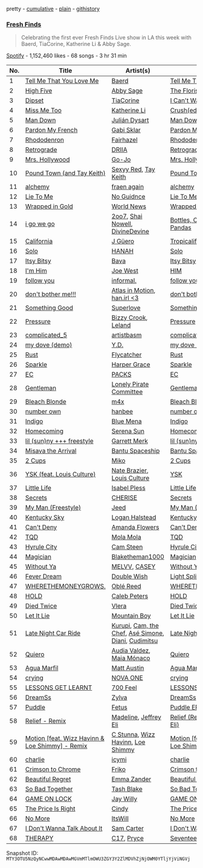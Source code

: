 pretty - [cumulative](/playlists/cumulative/37i9dQZF1DWWjGdmeTyeJ6.md) - [plain](/playlists/plain/37i9dQZF1DWWjGdmeTyeJ6) - [githistory](https://github.githistory.xyz/mackorone/spotify-playlist-archive/blob/main/playlists/plain/37i9dQZF1DWWjGdmeTyeJ6)

### [Fresh Finds](https://open.spotify.com/playlist/37i9dQZF1DWWjGdmeTyeJ6)

> Celebrating the first ever Fresh Finds Live show in LA this week with Baerd, TiaCorine, Katherine Li & Abby Sage.

[Spotify](https://open.spotify.com/user/spotify) - 1,152,460 likes - 68 songs - 3 hr 31 min

| No. | Title | Artist(s) | Album | Length |
|---|---|---|---|---|
| 1 | [Tell Me That You Love Me](https://open.spotify.com/track/1a4Tqbgd02QzaWQiK67iWT) | [Baerd](https://open.spotify.com/artist/6L6LwshK4H0TVqsNfCO69t) | [Tell Me That You Love Me](https://open.spotify.com/album/5XHaZd7Av4uQTy6Ih6gZPG) | 3:12 |
| 2 | [High Five](https://open.spotify.com/track/6rbVTDom9bD9CVnpWfBHFb) | [Abby Sage](https://open.spotify.com/artist/4aej3kKLxSLM0WauTSfZ7k) | [The Florist](https://open.spotify.com/album/3fecplOGKGwnaQLDkuywd4) | 2:47 |
| 3 | [Dipset](https://open.spotify.com/track/5JTeYXe0tG3ZIk6qKa9bHc) | [TiaCorine](https://open.spotify.com/artist/39i5B6umzWzkfMe12JrMwW) | [I Can't Wait](https://open.spotify.com/album/2aWH1TBFvdbwGXXic7bqE7) | 1:41 |
| 4 | [Miss Me Too](https://open.spotify.com/track/3yCf5wq33Tjd1aWjVHQ192) | [Katherine Li](https://open.spotify.com/artist/6C7CCNJVIGEla8AI1LuBxI) | [Crush\(ed\)](https://open.spotify.com/album/1DxzjcYARjxOldyHkrX7sp) | 2:30 |
| 5 | [Man Down](https://open.spotify.com/track/0Y4LVCIZVLEkho5g2SfgfX) | [Julián Dysart](https://open.spotify.com/artist/0DhHRZO4e0YBPeSXA9aVID) | [Man Down](https://open.spotify.com/album/3uEoo2ginP8FqunYyoml1S) | 2:24 |
| 6 | [Pardon My French](https://open.spotify.com/track/3Fk6VAsLpyrPlGcEzNbSyP) | [Gabi Sklar](https://open.spotify.com/artist/72K82D7yyKc8TZ45IZvPrj) | [Pardon My French](https://open.spotify.com/album/6tU236uAny4Fttxjoq1srR) | 2:21 |
| 7 | [Rhododenron](https://open.spotify.com/track/76JE0eDxa04e99qnw7xyR1) | [Fairhazel](https://open.spotify.com/artist/0U5fdV8QHxk7Qc82vXWoHn) | [Rhododendron](https://open.spotify.com/album/6nEEILAs63DqDTFOtZ6A15) | 3:21 |
| 8 | [Retrograde](https://open.spotify.com/track/11nL5QfqIl1DEpwlxbQplf) | [DRIIA](https://open.spotify.com/artist/4bBcD1Iabv9tLFcZ6FGdys) | [Retrograde](https://open.spotify.com/album/7CrATW3N1cfCtKT3YiPXfd) | 3:05 |
| 9 | [Mrs\. Hollywood](https://open.spotify.com/track/1K1KcmJgKaeqnsisQnhyE1) | [Go\-Jo](https://open.spotify.com/artist/7CslUrDCYnm3vMtKZJZGNv) | [Mrs\. Hollywood](https://open.spotify.com/album/4R94EEvhdvAE3PWhPcLo59) | 2:23 |
| 10 | [Pound Town \(and Tay Keith\)](https://open.spotify.com/track/4KSRdah26ypIXVNZPHmzO3) | [Sexyy Red](https://open.spotify.com/artist/3DbwFQlvLxRSi2uX8mf81A), [Tay Keith](https://open.spotify.com/artist/5xkFVS6IwwgHEAaRzXc9U3) | [Pound Town \(and Tay Keith\)](https://open.spotify.com/album/0xN8AKSa1FlAKuKe6BdD6A) | 2:09 |
| 11 | [alchemy](https://open.spotify.com/track/4gjiMTM8zCkQm7B2rY2xSi) | [fraen again](https://open.spotify.com/artist/0BmSxSKl373sqmoGAdHKTT) | [alchemy](https://open.spotify.com/album/3fuR8WG0xvkhknmAlIumtm) | 2:18 |
| 12 | [Lie To Me](https://open.spotify.com/track/2jnKTP2gpVFTSBEmJ9aCrj) | [No Guidnce](https://open.spotify.com/artist/4jE1yavE4c5IR1hhM4wHhY) | [Lie To Me](https://open.spotify.com/album/09D2NiluDpc2HOWgppKiNV) | 2:48 |
| 13 | [Wrapped in Gold](https://open.spotify.com/track/5Qmij5UGOb1k2MC8DrAGgW) | [World News](https://open.spotify.com/artist/3VQXCMRCSzdKek71OkAL3Q) | [Wrapped in Gold](https://open.spotify.com/album/4hxFcHyPPErv1kls1x945F) | 3:57 |
| 14 | [i go we go](https://open.spotify.com/track/05CCHHEicXhqrtk3VO5SyG) | [2oo7](https://open.spotify.com/artist/13R1iYcEssmzmqLw7EcWFu), [Shai Nowell](https://open.spotify.com/artist/6uClb6xksR6JJJPRvAvES5), [DivineDevine](https://open.spotify.com/artist/2FmbdQRR6CJb0ZY5LW8bKJ) | [Bottles, Coughs, and Red Pandas](https://open.spotify.com/album/5kyLNDRZEiMCuMv7tTuHTj) | 3:27 |
| 15 | [California](https://open.spotify.com/track/2XRRE9Z8vXMPSKrVHls62Z) | [J Güero](https://open.spotify.com/artist/3sWHtMroJrlmDnWyrMgL6z) | [Tropicalifornia](https://open.spotify.com/album/2r4Yhs59D4hPUBbBmiJIKb) | 4:23 |
| 16 | [Solo](https://open.spotify.com/track/0wWAvABUlvDPqrCaeMCR1f) | [HANAH](https://open.spotify.com/artist/3xRyvI4HAg7OilXnkiDnQe) | [Solo](https://open.spotify.com/album/6AmMv1reKGcysv2xz44HM5) | 4:53 |
| 17 | [Itsy Bitsy](https://open.spotify.com/track/7LwZguzLTNzMgN3ffeDzIg) | [Bava](https://open.spotify.com/artist/7lOLWr9bmaivFDeoLYzD1U) | [Itsy Bitsy](https://open.spotify.com/album/16YsDQEJhHrIHXV8SB3zbj) | 2:42 |
| 18 | [I'm Him](https://open.spotify.com/track/2cAqVc1Hrry0OpnyOLmsEv) | [Joe West](https://open.spotify.com/artist/4ep4KPv7HsOHDILejOScCK) | [HIM](https://open.spotify.com/album/2aSexfVzRxiaHa2mPeSZD0) | 2:43 |
| 19 | [follow you](https://open.spotify.com/track/7rv0FWEEb34mHYaHFcBfkw) | [informal.](https://open.spotify.com/artist/7rhckctF71vE4BtpFzz7Ie) | [follow you](https://open.spotify.com/album/7HTwyVqnDDTRma0swJgDJL) | 3:04 |
| 20 | [don't bother me!!!](https://open.spotify.com/track/5aToRhEcNYAZbUt99vSDCL) | [Atlas in Motion](https://open.spotify.com/artist/1N9JxmOPJqhMCw219uoEi8), [han.irl <3](https://open.spotify.com/artist/5VfSeZYcDwD8WQVwbaoL6z) | [don't bother me!!!](https://open.spotify.com/album/1UK4uh5DuMuXvnnuXuTVUN) | 3:08 |
| 21 | [Something Good](https://open.spotify.com/track/5t1MLxm9vWYxK3m13QoHts) | [Superlove](https://open.spotify.com/artist/33esp5UFKcRpxcR4Xo0Sne) | [Something Good](https://open.spotify.com/album/5TXmQygkvgmQyWOZbAaZuq) | 3:45 |
| 22 | [Pressure](https://open.spotify.com/track/5WplTl37Ly1ZRTOpG9YMf3) | [Bizzy Crook](https://open.spotify.com/artist/3IE9OtMFMZFj8CEgflFlPw), [Leland](https://open.spotify.com/artist/5YJl420mxxVPPIAxFGYmXU) | [Pressure](https://open.spotify.com/album/3MFCVVQtLwHznU66hWOYKF) | 2:41 |
| 23 | [complicated\_5](https://open.spotify.com/track/1H4mPyCMllISVPsrlpdzqw) | [artistbasm](https://open.spotify.com/artist/4L9VftgkqPPV0KXjzM0SIh) | [complicated\_5](https://open.spotify.com/album/1J5sJ59sMgEGc8idzbj6Ml) | 3:12 |
| 24 | [my dove \(demo\)](https://open.spotify.com/track/65WMXVLyYQp2B8ugWktIFC) | [Y.D.](https://open.spotify.com/artist/7cwVAgQNnlaaYmZxeVltgB) | [my dove \(demo\)](https://open.spotify.com/album/5kQPmMqFJ3Nnoj1pIxevAr) | 4:04 |
| 25 | [Rust](https://open.spotify.com/track/3IFh1DIJzQMrKhVB6LIv81) | [Flycatcher](https://open.spotify.com/artist/4j5N6CLoWuY6yv1NOzFLyn) | [Rust](https://open.spotify.com/album/5KPrETLdFghB37sAssYl5l) | 3:47 |
| 26 | [Sparkle](https://open.spotify.com/track/4JzDjc6fZH30lB4dIZWvlA) | [Harper Grace](https://open.spotify.com/artist/0iFBiDNiS0JpYjIrj2lsA5) | [Sparkle](https://open.spotify.com/album/7zTwU1TyIM0RgiWIvDkTMp) | 3:01 |
| 27 | [EC](https://open.spotify.com/track/4ara6WrjgXw8brIIigyRNR) | [PACKS](https://open.spotify.com/artist/1ZgzpPiODfKa4B9Fkw1dWm) | [EC](https://open.spotify.com/album/58gMbwi6r3hOpkbcBsqVcO) | 1:53 |
| 28 | [Gentleman](https://open.spotify.com/track/55FCJLORvnx3gbA5BLNHXk) | [Lonely Pirate Committee](https://open.spotify.com/artist/2vsjCgyBZaH29ekrJRrpf2) | [Gentleman](https://open.spotify.com/album/4C3xU3ky500oslwuJPv16X) | 2:42 |
| 29 | [Bleach Blonde](https://open.spotify.com/track/2Sq6jSdKT4LkukpgYLXhtA) | [m4x](https://open.spotify.com/artist/59I91KjkQv2ep7ogDu1U0S) | [Bleach Blonde](https://open.spotify.com/album/2u9eNIyUr7Lf3yHyORjJ9a) | 2:39 |
| 30 | [number own](https://open.spotify.com/track/4RX4JxC2GZShiS8sqCRRuF) | [hanbee](https://open.spotify.com/artist/1so016J03vtcKN2mKWprQk) | [number own](https://open.spotify.com/album/5dgEKrKHdm5NzdjbjRSQ7c) | 2:39 |
| 31 | [Indigo](https://open.spotify.com/track/0du9zbRI7wC1qLjvYDMfIE) | [Blue Mena](https://open.spotify.com/artist/0OVCaaj4RxjhMe7vHsPPCa) | [Indigo](https://open.spotify.com/album/370N5kvwlAJ00bFXROxi50) | 3:06 |
| 32 | [Homecoming](https://open.spotify.com/track/0aOGL2BD4pMXUYw7BAsa7j) | [Serena Sun](https://open.spotify.com/artist/6QE08doGmrNOROa5TWnVnG) | [Homecoming](https://open.spotify.com/album/29f7zYlRzXVYHNy2w4udCI) | 3:01 |
| 33 | [lil \(sun\)ny +++ freestyle](https://open.spotify.com/track/0vfQAvqmbzuO4vcVNgbgIZ) | [Garrett Merk](https://open.spotify.com/artist/1HOmj10QHteHECdwDt1QXI) | [lil \(sun\)ny +++ freestyle](https://open.spotify.com/album/6MDpbVzdDdKoq3Imw1lMQa) | 2:47 |
| 34 | [Misava the Arrival](https://open.spotify.com/track/3jLjNanjTm9iBnl0LaMnU5) | [Bantu Spaceship](https://open.spotify.com/artist/2Z2iXWPO3sG1xBSFM6D5to) | [Bantu Spaceship](https://open.spotify.com/album/1ljqpFwuUZQ4kCQqvLFh4V) | 3:02 |
| 35 | [2 Cups](https://open.spotify.com/track/6wm8PSkehuHYylR64rw1Gy) | [Miko](https://open.spotify.com/artist/5asP5PYlJdyHHpFdVAw9kn) | [2 Cups](https://open.spotify.com/album/3ttazupNIeGDk28uLymPTC) | 3:03 |
| 36 | [YSK \(feat\. Louis Culture\)](https://open.spotify.com/track/4Aa3Qc3ioJ5N62Ugj5Jmsc) | [Nate Brazier](https://open.spotify.com/artist/4cavlP5GhgtNXiWSS3wIO7), [Louis Culture](https://open.spotify.com/artist/7k6jdEkR8FoKdOi0iW4VkR) | [YSK](https://open.spotify.com/album/1KJyZV5zw6UWGrWFGZVEDn) | 3:12 |
| 37 | [Little Life](https://open.spotify.com/track/7neB4qd6tZxWoSOwaelq9s) | [Isabel Pless](https://open.spotify.com/artist/4lOW9vOCRgeh8peyg1mw1b) | [Little Life](https://open.spotify.com/album/20EydxvdB13ippveWbHUUo) | 2:44 |
| 38 | [Secrets](https://open.spotify.com/track/5LOeNu6xrB63aba54GSTmc) | [CHERISE](https://open.spotify.com/artist/36J979CZNAI4GsrElYFUOC) | [Secrets](https://open.spotify.com/album/0hUK9ar148INK0u4OdIJxp) | 4:23 |
| 39 | [My Man \(Freestyle\)](https://open.spotify.com/track/0RHRh0C72thISwz7GCl8xY) | [Jeed](https://open.spotify.com/artist/6O5okGW7N019Tinwive4IF) | [My Man \(Freestyle\)](https://open.spotify.com/album/4894VocVu0Qm90wKyU76XD) | 2:30 |
| 40 | [Kentucky Sky](https://open.spotify.com/track/4GBHsMtMopYUNZP6pRI6Dn) | [Logan Halstead](https://open.spotify.com/artist/4XuOM2K7MfXMP6cinOPido) | [Kentucky Sky](https://open.spotify.com/album/5CMjTjCvOAMzNDGP9tL4gF) | 3:49 |
| 41 | [Can't Deny](https://open.spotify.com/track/61IGMLCrIcV7DyZjedqXVK) | [Amanda Flowers](https://open.spotify.com/artist/0m1n2Fyn0UbIDIvGojBKad) | [Can't Deny](https://open.spotify.com/album/18C6wjZcWdQ85X9a3SklyP) | 2:32 |
| 42 | [TQD](https://open.spotify.com/track/3nY5WkZfpPbEesL0suAVqq) | [Mola Mola](https://open.spotify.com/artist/0GvoilgXudnVgLkkxYCttN) | [TQD](https://open.spotify.com/album/2oHIws9KI1JMfmbzmNEXoA) | 3:20 |
| 43 | [Hyrule City](https://open.spotify.com/track/7guMblzcJsgdHeWBTshWx1) | [Cam Steen](https://open.spotify.com/artist/7t9afRFax4ByKMkrhejMwd) | [Hyrule City](https://open.spotify.com/album/4XZUBJGuNRlmAUiOXB0VJe) | 4:57 |
| 44 | [Magician](https://open.spotify.com/track/4Vp4hbAyinBY8fnBNFmTKz) | [Blaketheman1000](https://open.spotify.com/artist/0QrLOWMTGOF7Vwb3SAhf3I) | [Magician](https://open.spotify.com/album/2D1vL8Bderynd1eiKOqddl) | 2:20 |
| 45 | [Without Ya](https://open.spotify.com/track/3Ef2HKT4Tx2Anm4IeQPNGX) | [MELVV](https://open.spotify.com/artist/7cae9Fkz2R1NDHWtdnaE8d), [CASEY](https://open.spotify.com/artist/4S8knSrjp4KpTC5OcIlzJb) | [Without Ya](https://open.spotify.com/album/1uJI2RQgqScui0sOvH8Lcj) | 3:25 |
| 46 | [Fever Dream](https://open.spotify.com/track/2pVxGsIBL1BYfeRPx5CY86) | [Double Wish](https://open.spotify.com/artist/1p3ZXIrJk5siJQowDwBxU7) | [Light Split Sparkle](https://open.spotify.com/album/4TFG67gQFv2WAOcpYDLFMJ) | 3:43 |
| 47 | [WHERETHEMONEYGROWS.](https://open.spotify.com/track/6V7SxXHLB3q2vF2i9todlK) | [Oblé Reed](https://open.spotify.com/artist/4drP7GL5gdmNowIgcunWgn) | [WHERETHEMONEYGROWS.](https://open.spotify.com/album/25qRLKVfa860UQhv8ODKZj) | 2:12 |
| 48 | [HOLD](https://open.spotify.com/track/0YJBmQTqJyexrx5DNfog6n) | [Caleb Peters](https://open.spotify.com/artist/1AaJS5oq6oQMUjd1mpO1t3) | [HOLD](https://open.spotify.com/album/0WZvUnHEnnAzpxd60ZeJVp) | 2:47 |
| 49 | [Died Twice](https://open.spotify.com/track/4Uz0Dzbte0VCc7UD0KxoHO) | [Vlera](https://open.spotify.com/artist/23Zgo7EeFTaJ5XNtdpswvJ) | [Died Twice](https://open.spotify.com/album/5nF0WU3Z8sNpPygzUmmgj2) | 3:56 |
| 50 | [Let It Lie](https://open.spotify.com/track/7sEnkcuwa1FNMjGxqeL7Pj) | [Mountain Boy](https://open.spotify.com/artist/3qEnPaVdXvWJz4JZfRdqw7) | [Let It Lie](https://open.spotify.com/album/0mcmBaLmhhNA0SgF5NM8AN) | 3:42 |
| 51 | [Late Night Car Ride](https://open.spotify.com/track/5hmr7StK7bHkQO5dZrKtre) | [Kurupi](https://open.spotify.com/artist/0pUSqI1qNoNmKcoijEeF81), [Cam, the Chef](https://open.spotify.com/artist/4Hy31yhFRij69QK5gWmRUB), [Asé Simone](https://open.spotify.com/artist/3nvODxO3RDlvONI4ZliP0j), [Diani](https://open.spotify.com/artist/4g4T0gCzryRmUOfYDgrvyD), [Cudimitsu](https://open.spotify.com/artist/0RfL7RRpwggIjW1SO38cQT) | [Late Night Car Ride](https://open.spotify.com/album/5r64hFJImHpYzX1iceLggH) | 3:08 |
| 52 | [Quiero](https://open.spotify.com/track/1P8TDO3DBAJQL28eBW15c5) | [Audia Valdez](https://open.spotify.com/artist/44zQK5AXMlUsuii84X0JOg), [Maia Mónaco](https://open.spotify.com/artist/41sYI8tgxbuw8rBVbhGZus) | [Quiero](https://open.spotify.com/album/12r1QLcrXhpxVxIAif4z4i) | 5:23 |
| 53 | [Agua Marfil](https://open.spotify.com/track/4Flixyfpct0RIHOJYmdWMT) | [Matt Austin](https://open.spotify.com/artist/5KaReYdLy02ztF4gIzF6sQ) | [Agua Marfil](https://open.spotify.com/album/1eJfqN8tPmyM8cK9uXEOrI) | 2:51 |
| 54 | [crying](https://open.spotify.com/track/29oe4l65FJaHRMwj5EZiIA) | [NOVA ONE](https://open.spotify.com/artist/23AoRz8asmZEYrUd1GpRiS) | [crying](https://open.spotify.com/album/6QrrQ0LffCejfmX8XD14tE) | 3:16 |
| 55 | [LESSONS GET LEARNT](https://open.spotify.com/track/6XkW9Z6ildf6owFb090vfJ) | [700 Feel](https://open.spotify.com/artist/4dyipJdNkRIUS9DrMohalV) | [LESSONS GET LEARNT](https://open.spotify.com/album/0EGdb784Cjk8NNuEkvWvs6) | 4:35 |
| 56 | [DreamSs](https://open.spotify.com/track/6etgKIkg590cSPbdqWY0RF) | [Zylva](https://open.spotify.com/artist/0qLyc7ekSn9O9tQviQObWM) | [DreamSs](https://open.spotify.com/album/0V7MPOAIzpFcK0kYozdcBv) | 2:27 |
| 57 | [Puddle](https://open.spotify.com/track/6UOdlU2ilVMJRXzJxEYQcG) | [Fetus](https://open.spotify.com/artist/4fb3tegVhFiF0C8hFWMCBA) | [Puddle EP](https://open.spotify.com/album/62KqCVrULH8FBuSRVuwPAj) | 4:03 |
| 58 | [Relief \- Remix](https://open.spotify.com/track/1LyuLrCGL9Ku02uhf4kNUm) | [Madeline](https://open.spotify.com/artist/3u5FXThTL9t0pv8PhUCElb), [Jeffrey Eli](https://open.spotify.com/artist/7y2o4IQi5QnL6PbsOYuNp5) | [Relief \(Remix feat\. Jeffrey Eli\)](https://open.spotify.com/album/7mRs2g5HvP6fLlmCHs98Gx) | 3:00 |
| 59 | [Motion \[feat\. Wizz Havinn & Loe Shimmy\] \- Remix](https://open.spotify.com/track/419P7pvcvRBkz94d2B0F0J) | [C Stunna](https://open.spotify.com/artist/5Gsj3FkPmxWlrvS79SWDCF), [Wizz Havinn](https://open.spotify.com/artist/1Tj47hT6psqExO7fbAcXyE), [Loe Shimmy](https://open.spotify.com/artist/6UIpxj5ggLdOebFVCOxVax) | [Motion \[feat\. Wizz Havinn & Loe Shimmy\] \(Remix\)](https://open.spotify.com/album/65XJ1g5lSvHqQWisRVpRKh) | 3:08 |
| 60 | [charlie](https://open.spotify.com/track/17Wgpb1L3Dq5HbIIjDzZFM) | [icymi](https://open.spotify.com/artist/4KsTSYMKkgKaRpPAbjbLnJ) | [charlie](https://open.spotify.com/album/2plIZIw4XBoGY4MQgU0fFu) | 1:54 |
| 61 | [Crimson to Chrome](https://open.spotify.com/track/7Glc8vWNMAozw6DDK9KMm7) | [Friko](https://open.spotify.com/artist/5HViQsHNdOovxKa420CPGR) | [Crimson to Chrome](https://open.spotify.com/album/2QzqfzIEOEOsT5edrAyniD) | 3:28 |
| 62 | [Beautiful Regret](https://open.spotify.com/track/3Midlv3EHzNit1rgDUOo26) | [Emma Zander](https://open.spotify.com/artist/1e5shldsBYSPVVugyEzvcQ) | [Beautiful Regret](https://open.spotify.com/album/0EL4FAgG4ni1bRehXyRwfP) | 3:34 |
| 63 | [So Bad Together](https://open.spotify.com/track/2S8YM7YkZuNrXuz84WqEoA) | [Tash Blake](https://open.spotify.com/artist/2BTuO9Djg1SvpQ6fupdlnB) | [So Bad Together](https://open.spotify.com/album/337cy5h4uKBBHzD7TBv8e1) | 2:56 |
| 64 | [GAME ON LOCK](https://open.spotify.com/track/1gK93HaJnBsIGtWp2H1nsw) | [Jay Willy](https://open.spotify.com/artist/2sEFH0VuUle6GCsSxm0vkG) | [GAME ON LOCK](https://open.spotify.com/album/6H7TJfC91nDB7KGG5HHW0Z) | 1:58 |
| 65 | [The Price Is Right](https://open.spotify.com/track/3mMQNiETmfmmbUyteEOEWF) | [Cindy](https://open.spotify.com/artist/5C8xxfvMhwwxeSz4LZm41N) | [The Price Is Right](https://open.spotify.com/album/2ByJStzaa33Oe7qdDUVnJm) | 2:54 |
| 66 | [No More](https://open.spotify.com/track/2ew6Sp4DaM7K3zqgQK3hDc) | [ItsWill](https://open.spotify.com/artist/4OiW70QEFqUjcIksQm6EPe) | [No More](https://open.spotify.com/album/0ivFRiA5GHzoE7OiM3GNum) | 2:29 |
| 67 | [I Don't Wanna Talk About It](https://open.spotify.com/track/5f3u7oZoCfEWAAGhClUC3P) | [Sam Carter](https://open.spotify.com/artist/4TDFCfBkOxwM1cMvRXt4Wc) | [I Don't Wanna Talk About It](https://open.spotify.com/album/4ZBIlmL7Pn2nclNhvGuTD4) | 3:07 |
| 68 | [THERAPY](https://open.spotify.com/track/0LbxKVuswds6Vj63WgEkcB) | [C17](https://open.spotify.com/artist/6nNQqbZ4XlwiSoBJFiIESc), [Pryce](https://open.spotify.com/artist/2yRiZpa8GikFrAO82fTHp9) | [Seventeen](https://open.spotify.com/album/7v5d7ghQa4ZUMe34RFjvuF) | 2:21 |

Snapshot ID: `MTY3OTU5NzQyNCwwMDAwMDAwMGVmMTlmOWU3ZGY3Y2ZlMDVhZjNjOWM0YTljYjViNGVj`
